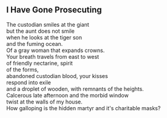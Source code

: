 I Have Gone Prosecuting
-----------------------
The custodian smiles at the giant  
but the aunt does not smile  
when he looks at the tiger son  
and the fuming ocean.  
Of a gray woman that expands crowns.  
Your breath travels from east to west  
of friendly nectarine, spirit  
of the forms,  
abandoned custodian blood, your kisses  
respond into exile  
and a droplet of wooden, with remnants of the heights.  
Calcerous late afternoon and the morbid window  
twist at the walls of my house.  
How galloping is the hidden martyr and it's charitable masks?  
